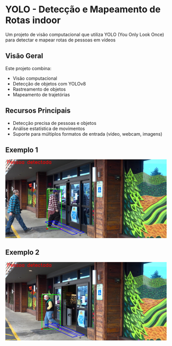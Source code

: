 
# YOLO - Detecção e Mapeamento de Rotas indoor

Um projeto de visão computacional que utiliza YOLO (You Only Look Once) para detectar e mapear rotas de pessoas em vídeos

## Visão Geral

Este projeto combina:
- Visão computacional
- Detecção de objetos com YOLOv8
- Rastreamento de objetos
- Mapeamento de trajetórias

## Recursos Principais

- Detecção precisa de pessoas e objetos
- Análise estatística de movimentos
- Suporte para múltiplos formatos de entrada (vídeo, webcam, imagens)

## Exemplo 1 
![Imagem 1 ](/assets/Print1.png)

## Exemplo 2
![Imagem 2 ](/assets/Print3.png)
